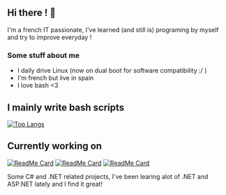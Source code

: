 ## Hi there ! 👋
I'm a french IT passionate, I've learned (and still is) programing by myself and try to improve everyday !

### Some stuff about me
- I daily drive Linux (now on dual boot for software compatibility :/ )
- I'm french but live in spain
- I love bash <3

## I mainly write bash scripts

[![Top Langs](https://github-readme-stats.vercel.app/api/top-langs/?username=Lordva)](https://github.com/anuraghazra/github-readme-stats)


## Currently working on

[![ReadMe Card](https://github-readme-stats.vercel.app/api/pin/?username=lordva&repo=minecraft-server-installer)](https://github.com/lordva/minecraft-server-installer)
[![ReadMe Card](https://github-readme-stats.vercel.app/api/pin/?username=lordva&repo=download_manager)](https://github.com/lordva/download_manager)
[![ReadMe Card](https://github-readme-stats.vercel.app/api/pin/?username=lordva&repo=co2_sensor)](https://github.com/lordva/Garden-bot)

Some C# and .NET related projects, I've been learing alot of .NET and ASP.NET lately and I find it great!
<!-- This is heavely inspired from https://github.com/AstroGD/AstroGD/blob/master/README.md -->
